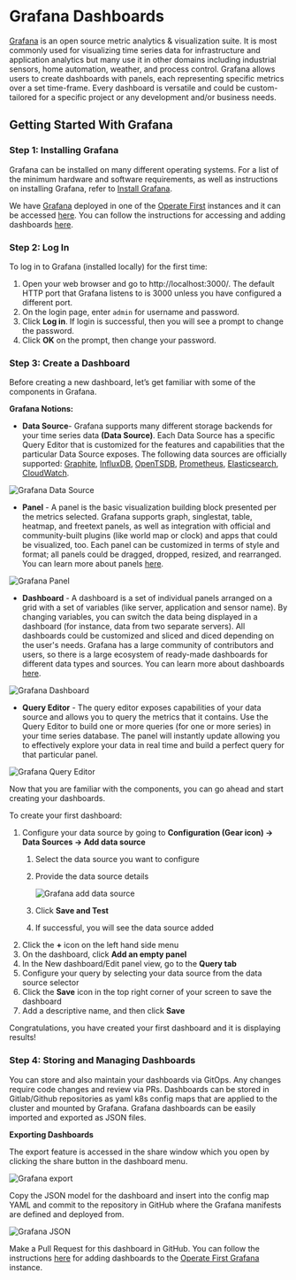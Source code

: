 # Grafana Dashboards

[Grafana](https://grafana.com/) is an open source metric analytics & visualization suite. It is most commonly used for visualizing time series data for infrastructure and application analytics but many use it in other domains including industrial sensors, home automation, weather, and process control. Grafana allows users to create dashboards with panels, each representing specific metrics over a set time-frame. Every dashboard is versatile and could be custom-tailored for a specific project or any development and/or business needs.

## Getting Started With Grafana

### Step 1: Installing Grafana

Grafana can be installed on many different operating systems. For a list of the minimum hardware and software requirements, as well as instructions on installing Grafana, refer to [Install Grafana](https://grafana.com/docs/grafana/latest/installation/).

We have [Grafana](https://grafana.com/) deployed in one of the [Operate First](https://www.operate-first.cloud/) instances and it can be accessed [here](https://console-openshift-console.apps.smaug.na.operate-first.cloud/k8s/ns/opf-monitoring/routes/grafana). You can follow the instructions for accessing and adding dashboards [here](https://www.operate-first.cloud/users/apps/docs/odh/grafana/README.md).

### Step 2: Log In

To log in to Grafana (installed locally) for the first time:

1. Open your web browser and go to http://localhost:3000/. The default HTTP port that Grafana listens to is 3000 unless you have configured a different port.
2. On the login page, enter `admin` for username and password.
3. Click **Log in**. If login is successful, then you will see a prompt to change the password.
4. Click **OK** on the prompt, then change your password.

### Step 3: Create a Dashboard

Before creating a new dashboard, let’s get familiar with some of the components in Grafana.

**Grafana Notions:**

* **Data Source**- Grafana supports many different storage backends for your time series data **(Data Source)**. Each Data Source has a specific Query Editor that is customized for the features and capabilities that the particular Data Source exposes. The following data sources are officially supported: [Graphite](https://grafana.com/docs/features/datasources/graphite/), [InfluxDB](https://grafana.com/docs/features/datasources/influxdb/), [OpenTSDB](https://grafana.com/docs/features/datasources/opentsdb/), [Prometheus](https://grafana.com/docs/features/datasources/prometheus/), [Elasticsearch](https://grafana.com/docs/features/datasources/elasticsearch/), [CloudWatch](https://grafana.com/docs/features/datasources/cloudwatch/).

![Grafana Data Source](../assets/images/gf-data-source.png)

* **Panel** - A panel is the basic visualization building block presented per the metrics selected. Grafana supports graph, singlestat, table, heatmap, and freetext panels, as well as integration with official and community-built plugins (like world map or clock) and apps that could be visualized, too. Each panel can be customized in terms of style and format; all panels could be dragged, dropped, resized, and rearranged. You can learn more about panels [here](https://grafana.com/docs/grafana/latest/panels/).

![Grafana Panel](../assets/images/gf-panel.gif)

* **Dashboard** - A dashboard is a set of individual panels arranged on a grid with a set of variables (like server, application and sensor name). By changing variables, you can switch the data being displayed in a dashboard (for instance, data from two separate servers). All dashboards could be customized and sliced and diced depending on the user's needs. Grafana has a large community of contributors and users, so there is a large ecosystem of ready-made dashboards for different data types and sources. You can learn more about dashboards [here](https://grafana.com/docs/grafana/latest/dashboards/).

![Grafana Dashboard](../assets/images/gf-dashboard.gif)

* **Query Editor** - The query editor exposes capabilities of your data source and allows you to query the metrics that it contains. Use the Query Editor to build one or more queries (for one or more series) in your time series database. The panel will instantly update allowing you to effectively explore your data in real time and build a perfect query for that particular panel.

![Grafana Query Editor](../assets/images/gf-query-editor.gif)

Now that you are familiar with the components, you can go ahead and start creating your dashboards.

To create your first dashboard:

1. Configure your data source by going to **Configuration (Gear icon) -> Data Sources -> Add data source**
    1. Select the data source you want to configure
    2. Provide the data source details

        ![Grafana add data source](../assets/images/gf-add-data-source.png)
    3. Click **Save and Test**
    4. If successful, you will see the data source added
2. Click the **+** icon on the left hand side menu
3. On the dashboard, click **Add an empty panel**
4. In the New dashboard/Edit panel view, go to the **Query tab**
5. Configure your query by selecting your data source from the data source selector
6. Click the **Save** icon in the top right corner of your screen to save the dashboard
7. Add a descriptive name, and then click **Save**

Congratulations, you have created your first dashboard and it is displaying results!

### Step 4: Storing and Managing Dashboards

You can store and also maintain your dashboards via GitOps. Any changes require code changes and review via PRs. Dashboards can be stored in Gitlab/Github repositories as yaml k8s config maps that are applied to the cluster and mounted by Grafana. Grafana dashboards can be easily imported and exported as JSON files.

**Exporting Dashboards**

The export feature is accessed in the share window which you open by clicking the share button in the dashboard menu.

![Grafana export](../assets/images/gf-export.png)

Copy the JSON model for the dashboard and insert into the config map YAML and commit to the repository in GitHub where the Grafana manifests are defined and deployed from.

![Grafana JSON](../assets/images/gf-json.png)

Make a Pull Request for this dashboard in GitHub. You can follow the instructions [here](https://www.operate-first.cloud/users/apps/docs/odh/grafana/add_grafana_dashboard.md) for adding dashboards to the [Operate First Grafana](https://console-openshift-console.apps.smaug.na.operate-first.cloud/k8s/ns/opf-monitoring/routes/grafana) instance.
